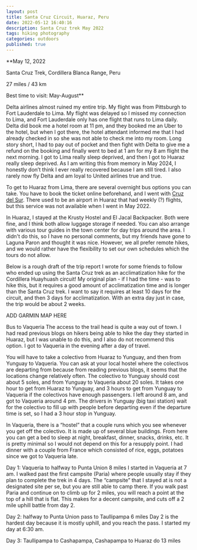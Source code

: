 ```yaml
---
layout: post
title: Santa Cruz Circuit, Huaraz, Peru
date: 2022-05-12 16:40:16
description: Santa Cruz trek May 2022
tags: hiking photography
categories: outdoors
published: true
---
```


\*\*May 12, 2022

Santa Cruz Trek, Cordillera Blanca Range, Peru

27 miles / 43 km

Best time to visit: May-August\*\*

Delta airlines almost ruined my entire trip. My flight was from Pittsburgh to Fort Lauderdale to Lima. My flight was delayed so I missed my connection to Lima, and Fort Lauderdale only has one flight that runs to Lima daily. Delta did book me a hotel room at 11 pm, and they booked me an Uber to the hotel, but when I got there, the hotel attendant informed me that I had already checked in so she was not able to check me into my room. Long story short, I had to pay out of pocket and then fight with Delta to give me a refund on the booking and finally went to bed at 1 am for my 8 am flight the next morning. I got to Lima really sleep deprived, and then I got to Huaraz really sleep deprived. As I am writing this from memory in May 2024, I honestly don’t think I ever really recovered because I am still tired. I also rarely now fly Delta and am loyal to United airlines true and true.

To get to Huaraz from Lima, there are several overnight bus options you can take. You have to book the ticket online beforehand, and I went with [Cruz del Sur](https://www.cruzdelsur.com.pe/). There used to be an airport in Huaraz that had weekly (?) flights, but this service was not available when I went in May 2022.

In Huaraz, I stayed at the Krusty Hostel and El Jacal Backpacker. Both were fine, and I think both allow luggage storage if needed. You can also arrange with various tour guides in the town center for day trips around the area. I didn't do this, so I have no personal comments, but my friends have gone to Laguna Paron and thought it was nice. However, we all prefer remote hikes, and we would rather have the flexibility to set our own schedules which the tours do not allow.

Below is a rough draft of the trip report I wrote for some friends to follow who ended up using the Santa Cruz trek as an acclimatization hike for the Cordillera Huayhuash circuit! My original plan - if I had the time - was to hike this, but it requires a good amount of acclimatization time and is longer than the Santa Cruz trek. I want to say it requires at least 10 days for the circuit, and then 3 days for acclimatization. With an extra day just in case, the trip would be about 2 weeks.

ADD GARMIN MAP HERE

Bus to Vaqueria
The access to the trail head is quite a way out of town. I had read previous blogs on hikers being able to hike the day they started in Huaraz, but I was unable to do this, and I also do not recommend this option. I got to Vaqueria in the evening after a day of travel.

You will have to take a colectivo from Huaraz to Yunguay, and then from Yunguay to Vaqueria. You can ask at your local hostel where the colectivos are departing from because from reading previous blogs, it seems that the locations change relatively often. The colectivo to Yunguay should cost about 5 soles, and from Yunguay to Vaqueria about 20 soles. It takes one hour to get from Huaraz to Yunguay, and 3 hours to get from Yunguay to Vaqueria if the colectivos have enough passengers. I left around 8 am, and got to Vaqueria around 4 pm. The drivers in Yunguay (big taxi station) wait for the colectivo to fill up with people before departing even if the departure time is set, so I had a 3 hour stop in Yunguay.

In Vaqueria, there is a “hostel” that a couple runs which you see whenever you get off the colectivo. It is made up of several blue buildings. From here you can get a bed to sleep at night, breakfast, dinner, snacks, drinks, etc. It is pretty minimal so I would not depend on this for a resupply point. I had dinner with a couple from France which consisted of rice, eggs, potatoes since we got to Vaqueria late.

Day 1: Vaqueria to halfway to Punta Union 8 miles
I started in Vaqueria at 7 am. I walked past the first campsite (Paria) where people usually stay if they plan to complete the trek in 4 days. The “campsite” that I stayed at is not a designated site per se, but you are still able to camp there. If you walk past Paria and continue on to climb up for 2 miles, you will reach a point at the top of a hill that is flat. This makes for a decent campsite, and cuts off a 2 mile uphill battle from day 2.

Day 2: halfway to Punta Union pass to Taullipampa 6 miles
Day 2 is the hardest day because it is mostly uphill, and you reach the pass. I started my day at 6:30 am.

Day 3: Taullipampa to Cashapampa, Cashapampa to Huaraz do 13 miles
